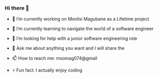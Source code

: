 ### Hi there 👋


- 🔭 I’m currently working on Mxolisi Magubane as a Lifetime project
- 🌱 I’m currently learning to navigate the world of a software engineer
- 🤔 I’m looking for help with a junior software engineering role
- 💬 Ask me about anything you want and I will share the 
- 📫 How to reach me: mxomag074@gmail

- ⚡ Fun fact: I actually enjoy coding

